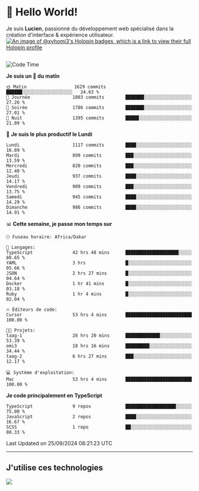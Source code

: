 # 👋 Hello World!

Je suis **Lucien**, passionné du développement web spécialisé dans la création d'interface & expérience utilisateur.
[![An image of @xyhomi3's Holopin badges, which is a link to view their full Holopin profile](https://holopin.me/xyhomi3)](https://holopin.io/@xyhomi3)

##

<!--START_SECTION:waka-->
![Code Time](http://img.shields.io/badge/Code%20Time-2%2C132%20hrs%2033%20mins-blue)

**Je suis un 🐤 du matin** 

```text
🌞 Matin                  1629 commits        ██████░░░░░░░░░░░░░░░░░░░   24.63 % 
🌆 Journée                1803 commits        ███████░░░░░░░░░░░░░░░░░░   27.26 % 
🌃 Soirée                 1786 commits        ███████░░░░░░░░░░░░░░░░░░   27.01 % 
🌙 Nuit                   1395 commits        █████░░░░░░░░░░░░░░░░░░░░   21.09 % 
```
📅 **Je suis le plus productif le Lundi** 

```text
Lundi                    1117 commits        ████░░░░░░░░░░░░░░░░░░░░░   16.89 % 
Mardi                    899 commits         ███░░░░░░░░░░░░░░░░░░░░░░   13.59 % 
Mercredi                 820 commits         ███░░░░░░░░░░░░░░░░░░░░░░   12.40 % 
Jeudi                    937 commits         ████░░░░░░░░░░░░░░░░░░░░░   14.17 % 
Vendredi                 909 commits         ███░░░░░░░░░░░░░░░░░░░░░░   13.75 % 
Samedi                   945 commits         ████░░░░░░░░░░░░░░░░░░░░░   14.29 % 
Dimanche                 986 commits         ████░░░░░░░░░░░░░░░░░░░░░   14.91 % 
```


📊 **Cette semaine, je passe mon temps sur** 

```text
🕑︎ Fuseau horaire: Africa/Dakar

💬 Langages: 
TypeScript               42 hrs 48 mins      ████████████████████░░░░░   80.65 % 
YAML                     3 hrs               █░░░░░░░░░░░░░░░░░░░░░░░░   05.66 % 
JSON                     2 hrs 27 mins       █░░░░░░░░░░░░░░░░░░░░░░░░   04.64 % 
Docker                   1 hr 41 mins        █░░░░░░░░░░░░░░░░░░░░░░░░   03.18 % 
Ruby                     1 hr 4 mins         █░░░░░░░░░░░░░░░░░░░░░░░░   02.04 % 

🔥 Éditeurs de code: 
Cursor                   53 hrs 4 mins       █████████████████████████   100.00 % 

🐱‍💻 Projets: 
taag-1                   28 hrs 20 mins      █████████████░░░░░░░░░░░░   53.39 % 
omi3                     18 hrs 16 mins      █████████░░░░░░░░░░░░░░░░   34.44 % 
taag-2                   6 hrs 27 mins       ███░░░░░░░░░░░░░░░░░░░░░░   12.17 % 

💻 Système d'exploitation: 
Mac                      53 hrs 4 mins       █████████████████████████   100.00 % 
```

**Je code principalement en TypeScript** 

```text
TypeScript               9 repos             ███████████████████░░░░░░   75.00 % 
JavaScript               2 repos             ████░░░░░░░░░░░░░░░░░░░░░   16.67 % 
SCSS                     1 repo              ██░░░░░░░░░░░░░░░░░░░░░░░   08.33 % 
```




 Last Updated on 25/09/2024 08:21:23 UTC
<!--END_SECTION:waka-->
---

## J'utilise ces technologies

<p align="left">
  <a href="https://skillicons.dev">
    <img src="https://skillicons.dev/icons?i=ts,js,md,scss,tailwind,react,docker,express,astro,vite,nextjs,vercel,figma,ableton" />
  </a>
</p>

